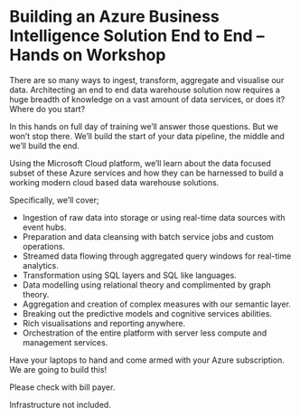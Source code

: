 # Building an Azure Business Intelligence Solution End to End – Hands on Workshop

There are so many ways to ingest, transform, aggregate and visualise our data. Architecting an end to end data warehouse solution now requires a huge breadth of knowledge on a vast amount of data services, or does it? Where do you start? 

In this hands on full day of training we’ll answer those questions. But we won’t stop there. We’ll build the start of your data pipeline, the middle and we’ll build the end.

Using the Microsoft Cloud platform, we’ll learn about the data focused subset of these Azure services and how they can be harnessed to build a working modern cloud based data warehouse solutions.

Specifically, we’ll cover;

* Ingestion of raw data into storage or using real-time data sources with event hubs.
* Preparation and data cleansing with batch service jobs and custom operations.
* Streamed data flowing through aggregated query windows for real-time analytics.
* Transformation using SQL layers and SQL like languages.
* Data modelling using relational theory and complimented by graph theory.
* Aggregation and creation of complex measures with our semantic layer.
* Breaking out the predictive models and cognitive services abilities.
* Rich visualisations and reporting anywhere.
* Orchestration of the entire platform with server less compute and management services.

Have your laptops to hand and come armed with your Azure subscription. We are going to build this!

Please check with bill payer.

Infrastructure not included.
